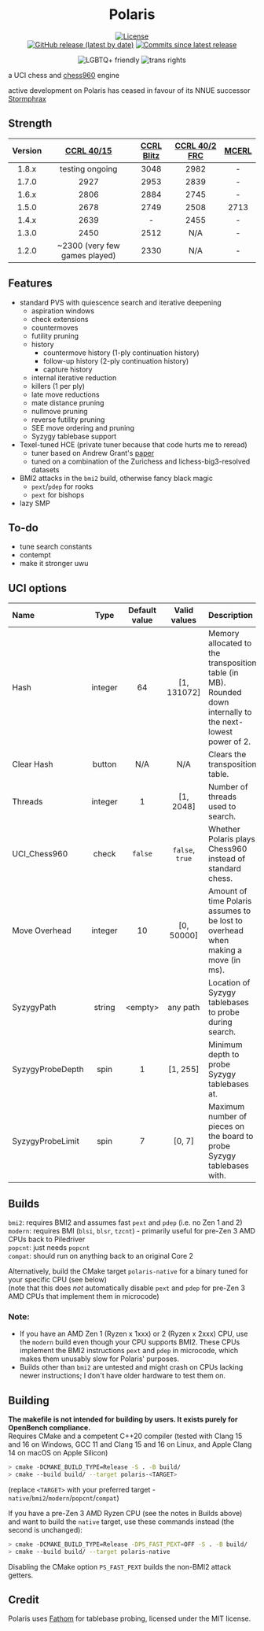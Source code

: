 <div align="center">

# Polaris

[![License][license-badge]][license-link]  
[![GitHub release (latest by date)][release-badge]][release-link]
[![Commits since latest release][commits-badge]][commits-link]

![LGBTQ+ friendly][lgbtqp-badge]
![trans rights][trans-rights-badge]

</div>

a UCI chess and [chess960](https://en.wikipedia.org/wiki/Fischer_random_chess) engine

active development on Polaris has ceased in favour of its NNUE successor [Stormphrax](https://github.com/Ciekce/Stormphrax)

## Strength
| Version | [CCRL 40/15](https://www.computerchess.org.uk/ccrl/4040/) | [CCRL Blitz](https://www.computerchess.org.uk/ccrl/404/) | [CCRL 40/2 FRC](https://www.computerchess.org.uk/ccrl/404FRC/) | [MCERL](https://www.chessengeria.com/mcerl) |
|:-------:|:---------------------------------------------------------:|:--------------------------------------------------------:|:--------------------------------------------------------------:|:-------------------------------------------:|
|  1.8.x  |                      testing ongoing                      |                           3048                           |                              2982                              |                      -                      |
|  1.7.0  |                           2927                            |                           2953                           |                              2839                              |                      -                      |
|  1.6.x  |                           2806                            |                           2884                           |                              2745                              |                      -                      |
|  1.5.0  |                           2678                            |                           2749                           |                              2508                              |                    2713                     |
|  1.4.x  |                           2639                            |                            -                             |                              2455                              |                      -                      |
|  1.3.0  |                           2450                            |                           2512                           |                              N/A                               |                      -                      |
|  1.2.0  |               ~2300 (very few games played)               |                           2330                           |                              N/A                               |                      -                      |

## Features
- standard PVS with quiescence search and iterative deepening
  - aspiration windows
  - check extensions
  - countermoves
  - futility pruning
  - history
    - countermove history (1-ply continuation history)
    - follow-up history (2-ply continuation history)
    - capture history
  - internal iterative reduction
  - killers (1 per ply)
  - late move reductions
  - mate distance pruning
  - nullmove pruning
  - reverse futility pruning
  - SEE move ordering and pruning
  - Syzygy tablebase support
- Texel-tuned HCE (private tuner because that code hurts me to reread)
  - tuner based on Andrew Grant's [paper](https://github.com/AndyGrant/Ethereal/blob/master/Tuning.pdf)
  - tuned on a combination of the Zurichess and lichess-big3-resolved datasets
- BMI2 attacks in the `bmi2` build, otherwise fancy black magic
  - `pext`/`pdep` for rooks
  - `pext` for bishops
- lazy SMP

## To-do
- tune search constants
- contempt
- make it stronger uwu

## UCI options
| Name             |  Type   | Default value |  Valid values   | Description                                                                                                 |
|:-----------------|:-------:|:-------------:|:---------------:|:------------------------------------------------------------------------------------------------------------|
| Hash             | integer |      64       |   [1, 131072]   | Memory allocated to the transposition table (in MB). Rounded down internally to the next-lowest power of 2. |
| Clear Hash       | button  |      N/A      |       N/A       | Clears the transposition table.                                                                             |
| Threads          | integer |       1       |    [1, 2048]    | Number of threads used to search.                                                                           |
| UCI_Chess960     |  check  |    `false`    | `false`, `true` | Whether Polaris plays Chess960 instead of standard chess.                                                   |
| Move Overhead    | integer |      10       |   [0, 50000]    | Amount of time Polaris assumes to be lost to overhead when making a move (in ms).                           |
| SyzygyPath       | string  |   \<empty\>   |    any path     | Location of Syzygy tablebases to probe during search.                                                       |
| SyzygyProbeDepth |  spin   |       1       |    [1, 255]     | Minimum depth to probe Syzygy tablebases at.                                                                |
| SyzygyProbeLimit |  spin   |       7       |     [0, 7]      | Maximum number of pieces on the board to probe Syzygy tablebases with.                                      |

## Builds
`bmi2`: requires BMI2 and assumes fast `pext` and `pdep` (i.e. no Zen 1 and 2)  
`modern`: requires BMI (`blsi`, `blsr`, `tzcnt`) - primarily useful for pre-Zen 3 AMD CPUs back to Piledriver  
`popcnt`: just needs `popcnt`  
`compat`: should run on anything back to an original Core 2

Alternatively, build the CMake target `polaris-native` for a binary tuned for your specific CPU (see below)  
(note that this does *not* automatically disable `pext` and `pdep` for pre-Zen 3 AMD CPUs that implement them in microcode)

### Note:  
- If you have an AMD Zen 1 (Ryzen x 1xxx) or 2 (Ryzen x 2xxx) CPU, use the `modern` build even though your CPU supports BMI2. These CPUs implement the BMI2 instructions `pext` and `pdep` in microcode, which makes them unusably slow for Polaris' purposes. 
- Builds other than `bmi2` are untested and might crash on CPUs lacking newer instructions; I don't have older hardware to test them on.

## Building
**The makefile is not intended for building by users. It exists purely for OpenBench compliance.**  
Requires CMake and a competent C++20 compiler (tested with Clang 15 and 16 on Windows, GCC 11 and Clang 15 and 16 on Linux, and Apple Clang 14 on macOS on Apple Silicon)
```bash
> cmake -DCMAKE_BUILD_TYPE=Release -S . -B build/
> cmake --build build/ --target polaris-<TARGET>
```
(replace `<TARGET>` with your preferred target - `native`/`bmi2`/`modern`/`popcnt`/`compat`)

If you have a pre-Zen 3 AMD Ryzen CPU (see the notes in Builds above) and want to build the `native` target, use these commands instead (the second is unchanged):
```bash
> cmake -DCMAKE_BUILD_TYPE=Release -DPS_FAST_PEXT=OFF -S . -B build/
> cmake --build build/ --target polaris-native
```
Disabling the CMake option `PS_FAST_PEXT` builds the non-BMI2 attack getters.

## Credit
Polaris uses [Fathom](https://github.com/jdart1/Fathom) for tablebase probing, licensed under the MIT license.

[license-badge]: https://img.shields.io/github/license/Ciekce/Polaris?style=for-the-badge
[release-badge]: https://img.shields.io/github/v/release/Ciekce/Polaris?style=for-the-badge
[commits-badge]: https://img.shields.io/github/commits-since/Ciekce/Polaris/latest?style=for-the-badge

[license-link]: https://github.com/Ciekce/Polaris/blob/main/LICENSE
[release-link]: https://github.com/Ciekce/Polaris/releases/latest
[commits-link]: https://github.com/Ciekce/Polaris/commits/main

[lgbtqp-badge]: https://pride-badges.pony.workers.dev/static/v1?label=lgbtq%2B%20friendly&stripeWidth=6&stripeColors=E40303,FF8C00,FFED00,008026,24408E,732982
[trans-rights-badge]: https://pride-badges.pony.workers.dev/static/v1?label=trans%20rights&stripeWidth=6&stripeColors=5BCEFA,F5A9B8,FFFFFF,F5A9B8,5BCEFA
